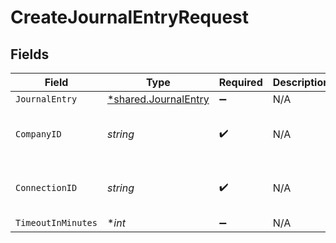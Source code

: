 # CreateJournalEntryRequest


## Fields

| Field                                                       | Type                                                        | Required                                                    | Description                                                 | Example                                                     |
| ----------------------------------------------------------- | ----------------------------------------------------------- | ----------------------------------------------------------- | ----------------------------------------------------------- | ----------------------------------------------------------- |
| `JournalEntry`                                              | [*shared.JournalEntry](../../models/shared/journalentry.md) | :heavy_minus_sign:                                          | N/A                                                         |                                                             |
| `CompanyID`                                                 | *string*                                                    | :heavy_check_mark:                                          | N/A                                                         | 8a210b68-6988-11ed-a1eb-0242ac120002                        |
| `ConnectionID`                                              | *string*                                                    | :heavy_check_mark:                                          | N/A                                                         | 2e9d2c44-f675-40ba-8049-353bfcb5e171                        |
| `TimeoutInMinutes`                                          | **int*                                                      | :heavy_minus_sign:                                          | N/A                                                         |                                                             |